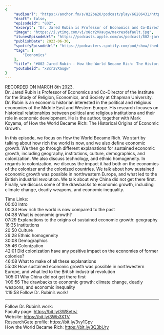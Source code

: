 ```yaml
---
{
	"audiourl": "https://anchor.fm/s/822ba20/podcast/play/66206431/https%3A%2F%2Fd3ctxlq1ktw2nl.cloudfront.net%2Fstaging%2F2023-2-8%2F2567933a-5067-7ee9-a2fb-489ea216c3ec.m4a",
	"draft": false,
	"episodeid": "802",
	"excerpt": "Dr. Jared Rubin is Professor of Economics and Co-Director of the Institute for the Study of Religion, Economics, and Society at Chapman University. Dr. Rubin is an economic historian interested in the political and religious economies of the Middle East and Western Europe. His research focuses on historical relationships between political and religious institutions and their role in economic development. He is the author, together with Mark Koyama, of How the World Became Rich: The Historical Origins of Economic Growth.",
	"image": "https://i.ytimg.com/vi/x8cr2VXaugw/maxresdefault.jpg",
	"itunesEpisodeUrl": "https://podcasts.apple.com/us/podcast/802-jared-rubin-how-the-world-became-rich-the/id1451347236?i=1000618906711&uo=4",
	"publishDate": 2023-06-30,
	"spotifyEpisodeUrl": "https://podcasters.spotify.com/pod/show/thedissenter/episodes/802-Jared-Rubin---How-the-World-Became-Rich-The-Historical-Origins-of-Economic-Growth-e202v8v",
	"tags": [
		"Economics"
	],
	"title": "#802 Jared Rubin - How the World Became Rich: The Historical Origins of Economic Growth",
	"youtubeid": "x8cr2VXaugw"
}
---
```

RECORDED ON MARCH 8th 2023.  
Dr. Jared Rubin is Professor of Economics and Co-Director of the Institute for the Study of Religion, Economics, and Society at Chapman University. Dr. Rubin is an economic historian interested in the political and religious economies of the Middle East and Western Europe. His research focuses on historical relationships between political and religious institutions and their role in economic development. He is the author, together with Mark Koyama, of How the World Became Rich: The Historical Origins of Economic Growth.

In this episode, we focus on How the World Became Rich. We start by talking about how rich the world is now, and we also define economic growth. We then go through different explanations for sustained economic growth, including geography, institutions, culture, demographics, and colonization. We also discuss technology, and ethnic homogeneity. In regards to colonization, we discuss the impact it had both on the economies of the colonizer and the colonized countries. We talk about how sustained economic growth was possible in northwestern Europe, and what led to the British industrial revolution. We talk about why China did not get there first. Finally, we discuss some of the drawbacks to economic growth, including climate change, deadly weapons, and economic inequality.

Time Links:  
<time>00:00</time> Intro  
<time>00:33</time> How rich the world is now compared to the past  
<time>04:38</time> What is economic growth?  
<time>07:29</time> Explanations to the origins of sustained economic growth: geography  
<time>16:35</time> Institutions  
<time>20:50</time> Culture  
<time>26:28</time> Ethnic homogeneity  
<time>30:08</time> Demographics  
<time>35:46</time> Colonization  
<time>42:01</time> Did colonization have any positive impact on the economies of former colonies?  
<time>46:08</time> What to make of all these explanations  
<time>55:08</time> How sustained economic growth was possible in northwestern Europe, and what led to the British industrial revolution  
<time>1:05:01</time> Why China did not get there first  
<time>1:09:56</time> The drawbacks to economic growth: climate change, deadly weapons, and economic inequality  
<time>1:19:58</time> Follow Dr. Rubin’s work!

---

Follow Dr. Rubin’s work:  
Faculty page: https://bit.ly/3W8eteJ  
Website: https://bit.ly/3Wb3XTV  
ResearchGate profile: https://bit.ly/3vy1Gpv  
How the World Became Rich: https://bit.ly/3Q3bUry
